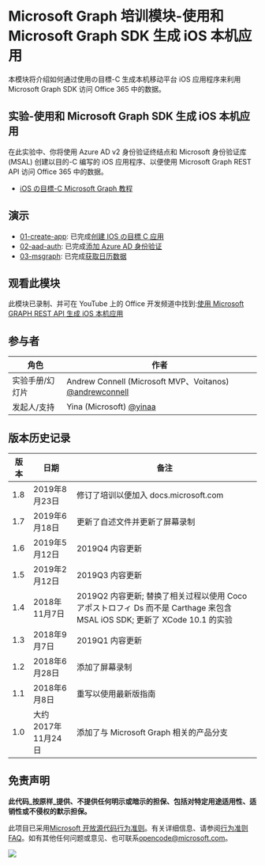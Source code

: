 # <a name="microsoft-graph-----objective-c--microsoft-graph-sdk--ios-"></a>Microsoft Graph 培训模块-使用和 Microsoft Graph SDK 生成 iOS 本机应用

本模块将介绍如何通过使用の目標-C 生成本机移动平台 iOS 应用程序来利用 Microsoft Graph SDK 访问 Office 365 中的数据。

## <a name="----objective-c--microsoft-graph-sdk--ios-"></a>实验-使用和 Microsoft Graph SDK 生成 iOS 本机应用

在此实验中、你将使用 Azure AD v2 身份验证终结点和 Microsoft 身份验证库 (MSAL) 创建以目的-C 编写的 iOS 应用程序、以便使用 Microsoft Graph REST API 访问 Office 365 中的数据。

- [iOS の目標-C Microsoft Graph 教程](https://docs.microsoft.com/graph/tutorials/ios-objectivec)

## <a name=""></a>演示

- [01-create-app](demos/01-create-app): 已完成[创建 IOS の目標 C 应用](https://docs.microsoft.com/graph/tutorials/ios-objectivec?tutorial-step=1)
- [02-aad-auth](demos/02-add-aad-auth): 已完成[添加 Azure AD 身份验证](https://docs.microsoft.com/graph/tutorials/ios-objectivec?tutorial-step=3)
- [03-msgraph](demos/03-add-msgraph): 已完成[获取日历数据](https://docs.microsoft.com/graph/tutorials/ios-objectivec?tutorial-step=4)

## <a name=""></a>观看此模块

此模块已录制、并可在 YouTube 上的 Office 开发频道中找到:[使用 Microsoft GRAPH REST API 生成 iOS 本机应用](https://youtu.be/Gg8Qy1Dqyzw)

## <a name=""></a>参与者

| 角色 | 作者 |
| -------------------- | ------------------------------------------------------------------------------------- |
| 实验手册/幻灯片 | Andrew Connell (Microsoft MVP、Voitanos) [@andrewconnell](//github.com/andrewconnell) |
| 发起人/支持 | Yina (Microsoft) [@yinaa](//github.com/yinaa) |

## <a name=""></a>版本历史记录

| 版本 | 日期 | 备注 |
| ------- | ------------------ | ------------------------------------------------------------------------------------------------------------------------------------ |
| 1.8 | 2019年8月23日 | 修订了培训以便加入 docs.microsoft.com |
| 1.7 | 2019年6月18日 | 更新了自述文件并更新了屏幕录制 |
| 1.6 | 2019年5月12日 | 2019Q4 内容更新 |
| 1.5 | 2019年2月12日 | 2019Q3 内容更新 |
| 1.4 | 2018年11月7日 | 2019Q2 内容更新; 替换了相关过程以使用 Cocoアポストロフィ Ds 而不是 Carthage 来包含 MSAL iOS SDK; 更新了 XCode 10.1 的实验 |
| 1.3 | 2018年9月7日 | 2019Q1 内容更新 |
| 1.2 | 2018年6月28日 | 添加了屏幕录制 |
| 1.1 | 2018年6月8日 | 重写以使用最新版指南 |
| 1.0 | 大约2017年11月24日 | 添加了与 Microsoft Graph 相关的产品分支 |

## <a name=""></a>免责声明

**此代码_按原样_提供、不提供任何明示或暗示的担保、包括对特定用途适用性、适销性或不侵权的默示担保。**

此项目已采用[Microsoft 开放源代码行为准则](https://opensource.microsoft.com/codeofconduct/)。有关详细信息、请参阅[行为准则 FAQ](https://opensource.microsoft.com/codeofconduct/faq/)。如有其他任何问题或意见、也可联系[opencode@microsoft.com](mailto:opencode@microsoft.com)。

<img src="https://telemetry.sharepointpnp.com/msgraph-training-ios-objectivec" />
